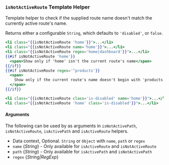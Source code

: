 ### `isNotActiveRoute` Template Helper

Template helper to check if the supplied route name doesn't match the currently active route's name.

Returns either a configurable `String`, which defaults to `'disabled'`, or `false`.

```handlebars
<li class="{{isNotActiveRoute 'home'}}">...</li>
<li class="{{isNotActiveRoute name='home'}}">...</li>
<li class="{{isNotActiveRoute regex='home|dashboard'}}">...</li>
{{#if isNotActiveRoute 'home'}}
  <span>Show only if 'home' isn't the current route's name</span>
{{/if}}
{{#if isNotActiveRoute regex='^products'}}
  <span>
    Show only if the current route's name doesn't begin with 'products'
  </span>
{{/if}}

<li class="{{isNotActiveRoute class='is-disabled' name='home'}}">...</li>
<li class="{{isNotActiveRoute 'home' class='is-disabled'}}">...</li>
```

#### Arguments
The following can be used by as arguments in `isNotActivePath`, `isNotActiveRoute`, `isActivePath` and `isActiveRoute` helpers.

 - Data context, Optional. `String` or `Object` with `name`, `path` or `regex`
 - `name` {*String*} - Only available for `isActiveRoute` and `isNotActiveRoute`
 - `path` {*String*} - Only available for `isActivePath` and `isNotActivePath`
 - `regex` {*String|RegExp*}
